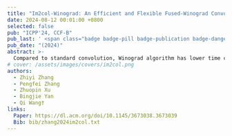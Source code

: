 ```yaml
---
title: "Im2col-Winograd: An Efficient and Flexible Fused-Winograd Convolution for NHWC Format on GPUs"
date: 2024-08-12 00:01:00 +0800
selected: false
pub: "ICPP'24, CCF-B"
pub_last: ' <span class="badge badge-pill badge-publication badge-danger">Oral</span>'
pub_date: "(2024)"
abstract: >-
  Compared to standard convolution, Winograd algorithm has lower time complexity and can accelerate the execution of convolutional neural networks. Previous studies have utilized Winograd to implement 2D convolution on GPUs, mainly using 2D Winograd, and arranging tensors in NCHW or CHWN format instead of NHWC to make data access coalesced. Due to the higher space complexity of Winograd and limited hardware resources, these implementations are usually confined to small filters. To provide an efficient and flexible fused-Winograd convolution for NHWC format on GPUs, we propose Im2col-Winograd. This algorithm decomposes an ND convolution into a series of 1D convolutions to utilize 1D Winograd, thereby reducing space complexity and data-access discontinuity. The reduced space complexity makes Im2col-Winograd less restricted by hardware capability, enabling it to accommodate a wider range of filter shapes. Our implementations support 2-9 filter widths and do not use any workspace to store intermediate variables. According to the experiments, Im2col-Winograd achieves a speedup of 0.788 × to 2.05 × over the fastest benchmark algorithm in cuDNN; and shows similar convergence to PyTorch on Cifar10 and ILSVRC2012 datasets. Along with memory efficiency, the more generalized acceleration offered by Im2col-Winograd can be beneficial for extracting features at different convolution scales.
# cover: /assets/images/covers/im2col.png
authors:
  - Zhiyi Zhang
  - Pengfei Zhang
  - Zhuopin Xu
  - Bingjie Yan
  - Qi Wang†
links:
  Paper: https://dl.acm.org/doi/10.1145/3673038.3673039
  Bib: bib/zhang2024im2col.txt
---
```

